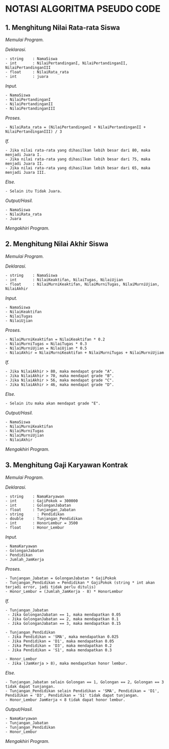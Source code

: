# NOTASI ALGORITMA PSEUDO CODE

## **1. Menghitung Nilai Rata-rata Siswa**

*Memulai Program.*

*Deklarasi.*
```
- string    : NamaSiswa
- int       : NilaiPertandinganI, NilaiPertandinganII, NilaiPertandinganIII
- float     : NilaiRata_rata
- int       : juara
```

*Input.*
```
- NamaSiswa
- NilaiPertandinganI
- NilaiPertandinganII
- NilaiPertandinganIII
```

*Proses.*
```
- NilaiRata_rata = (NilaiPertandinganI + NilaiPertandinganII + NilaiPertandinganIII) / 3
```

*If.*
```
- Jika nilai rata-rata yang dihasilkan lebih besar dari 80, maka menjadi Juara I.
- Jika nilai rata-rata yang dihasilkan lebih besar dari 75, maka menjadi Juara II.
- Jika nilai rata-rata yang dihasilkan lebih besar dari 65, maka menjadi Juara III.
```

*Else.*
```
- Selain itu Tidak Juara.
```

*Output/Hasil.*
```
- NamaSiswa
- NilaiRata_rata
- Juara
```

*Mengakhiri Program.*

## **2. Menghitung Nilai Akhir Siswa**

*Memulai Program.*

*Deklarasi.*
```
- string    : NamaSiswa
- int       : NilaiKeaktifan, NilaiTugas, NilaiUjian
- float     : NilaiMurniKeaktifan, NilaiMurniTugas, NilaiMurniUjian, NilaiAkhir
```

*Input.*
```
- NamaSiswa
- NilaiKeaktifan
- NilaiTugas
- NilaiUjian
```

*Proses.*
```
- NilaiMurniKeaktifan = NilaiKeaktifan * 0.2
- NilaiMurniTugas = NilaiTugas * 0.3
- NilaiMurniUjian = NilaiUjian * 0.5
- NilaiAkhir = NilaiMurniKeaktifan + NilaiMurniTugas + NilaiMurniUjiam
```

*If.*
```
- Jika NilaiAkhir > 80, maka mendapat grade "A".
- Jika NilaiAkhir > 70, maka mendapat grade "B".
- Jika NilaiAkhir > 56, maka mendapat grade "C".
- Jika NilaiAkhir > 46, maka mendapat grade "D".
```

*Else.*
```
- Selain itu maka akan mendapat grade "E".
```

*Output/Hasil.*
```
- NamaSiswa
- NilaiMurniKeaktifan
- NilaiMurniTugas
- NilaiMurniUjian
- NilaiAkhir
```

*Mengakhiri Program.*

## **3. Menghitung Gaji Karyawan Kontrak**

*Memulai Program.*

*Deklarasi.*
```
- string    : NamaKaryawan
- int       : GajiPokok = 300000
- int       : GolonganJabatan
- float     : Tunjangan_Jabatan
- string      : Pendidikan
- double    : Tunjangan_Pendidikan
- int       : HonorLembur = 3500
- float     : Honor_Lembur
```

*Input.*
```
- NamaKaryawan
- GolonganJabatan
- Pendidikan
- Jumlah_JamKerja

```

*Proses.*
```
- Tunjangan_Jabatan = GolonganJabatan * GajiPokok
- Tunjangan_Pendidikan = Pendidikan * GajiPokok (string * int akan terjadi error, jadi tidak perlu ditulis)
- Honor_Lembur = (Jumlah_JamKerja - 8) * HonorLembur
```

*If.*
```
- Tunjangan_Jabatan
 - Jika GolonganJabatan == 1, maka mendapatkan 0.05
 - Jika GolonganJabatan == 2, maka mendapatkan 0.1
 - Jika GolonganJabatan == 3, maka mendapatkan 0.15

- Tunjangan_Pendidikan
 - Jika Pendidikan = 'SMA', maka mendapatkan 0.025
 - Jika Pendidikan = 'D1', maka mendapatkan 0.05
 - Jika Pendidikan = 'D3', maka mendapatkan 0.2
 - Jika Pendidikan = 'S1', maka mendapatkan 0.3

- Honor_Lembur
 - Jika (JamKerja > 8), maka mendapatkan honor lembur.
```

*Else.*
```
- Tunjangan_Jabatan selain Golongan == 1, Golongan == 2, Golongan == 3 tidak dapat tunjangan.
- Tunjangan_Pendidikan selain Pendidikan = 'SMA', Pendidikan = 'D1', Pendidikan = 'D3', Pendidikan = 'S1' tidak dapat tunjangan.
- Honor_Lembur JamKerja < 8 tidak dapat honor lembur.
```

*Output/Hasil.*
```
- NamaKaryawan
- Tunjangan_Jabatan
- Tunjangan_Pendidikan
- Honor_Lembur
```

*Mengakhiri Program.*